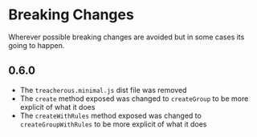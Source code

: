 # Breaking Changes

Wherever possible breaking changes are avoided but in some cases its going to happen.

## 0.6.0

- The `treacherous.minimal.js` dist file was removed
- The `create` method exposed was changed to `createGroup` to be more explicit of what it does
- The `createWithRules` method exposed was changed to `createGroupWithRules` to be more explicit of what it does